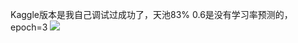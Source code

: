 Kaggle版本是我自己调试过成功了，天池83%
0.6是没有学习率预测的，epoch=3
<img src="C:\Users\50588\.conda\envs\pythonProject\CompetitionCode\NLP_DEMO\result\img.png"/>
